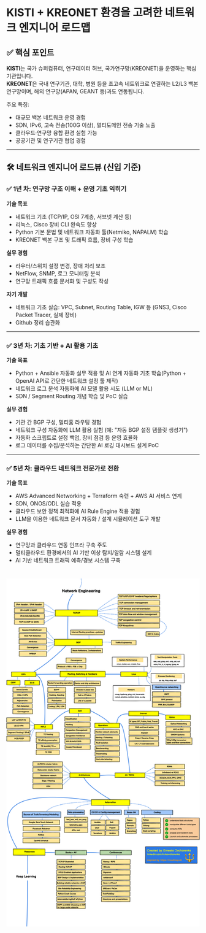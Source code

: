 # KISTI + KREONET 환경을 고려한 네트워크 엔지니어 로드맵

## ✅ 핵심 포인트
**KISTI**는 국가 슈퍼컴퓨터, 연구데이터 허브, 국가연구망(KREONET)을 운영하는 핵심 기관입니다.  
**KREONET**은 국내 연구기관, 대학, 병원 등을 초고속 네트워크로 연결하는 L2/L3 백본 연구망이며, 해외 연구망(APAN, GEANT 등)과도 연동됩니다.

주요 특징:
- 대규모 백본 네트워크 운영 경험
- SDN, IPv6, 고속 전송(100G 이상), 멀티도메인 전송 기술 노출
- 클라우드·연구망 융합 환경 실험 가능
- 공공기관 및 연구기관 협업 경험

---

## 🛠 네트워크 엔지니어 로드뷰 (신입 기준)

### ✅ 1년 차: 연구망 구조 이해 + 운영 기초 익히기
**기술 목표**
- 네트워크 기초 (TCP/IP, OSI 7계층, 서브넷 계산 등)
- 리눅스, Cisco 장비 CLI 완숙도 향상
- Python 기본 문법 및 네트워크 자동화 툴(Netmiko, NAPALM) 학습
- KREONET 백본 구조 및 트래픽 흐름, 장비 구성 학습

**실무 경험**
- 라우터/스위치 설정 변경, 장애 처리 보조
- NetFlow, SNMP, 로그 모니터링 분석
- 연구망 트래픽 흐름 문서화 및 구성도 작성

**자기 개발**
- 네트워크 기초 실습: VPC, Subnet, Routing Table, IGW 등 (GNS3, Cisco Packet Tracer, 실제 장비)
- Github 정리 습관화

---

### ✅ 3년 차: 기초 기반 + AI 활용 기초 
**기술 목표**
- Python + Ansible 자동화 실무 적용 및 AI 연계 자동화 기초 학습(Python + OpenAI API로 간단한 네트워크 설정 툴 제작)
- 네트워크 로그 분석 자동화에 AI 모델 활용 시도 (LLM or ML)
- SDN / Segment Routing 개념 학습 및 PoC 실습

**실무 경험**
- 기관 간 BGP 구성, 멀티홈 라우팅 경험
- 네트워크 구성 자동화에 LLM 활용 실험 (예: "자동 BGP 설정 템플릿 생성기")
- 자동화 스크립트로 설정 백업, 장비 점검 등 운영 효율화
- 로그 데이터를 수집/분석하는 간단한 AI 로깅 대시보드 설계 PoC

---

### ✅ 5년 차: 클라우드 네트워크 전문가로 전환
**기술 목표**
- AWS Advanced Networking + Terraform 숙련 + AWS AI 서비스 연계
- SDN, ONOS/ODL 실습 적용
- 클라우드 보안 정책 최적화에 AI Rule Engine 적용 경험
- LLM을 이용한 네트워크 문서 자동화 / 설계 시뮬레이션 도구 개발

**실무 경험**
- 연구망과 클라우드 연동 인프라 구축 주도
- 멀티클라우드 환경에서의 AI 기반 이상 탐지/알람 시스템 설계
- AI 기반 네트워크 트래픽 예측/경보 시스템 구축



# ![네트워크 엔지니어 로드맵 참고사진](NetengRoadmap.png)

